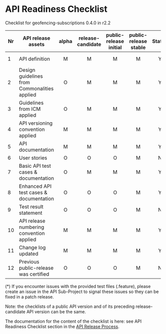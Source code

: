 # API Readiness Checklist

Checklist for geofencing-subscriptions 0.4.0 in r2.2

| Nr | API release assets                           | alpha | release-candidate | public-release<br>initial | public-release<br> stable | Status |                                               Reference information                                                |
|----|----------------------------------------------|:-----:|:-----------------:|:-------------------------:|:-------------------------:|:------:|:------------------------------------------------------------------------------------------------------------------:|
| 1  | API definition                               |   M   |         M         |             M             |             M             |   Y    |     [/code/API_definitions/geofencing-subscriptions.yaml](/code/API_definitions/geofencing-subscriptions.yaml)     |
| 2  | Design guidelines from Commonalities applied |   O   |         M         |             M             |             M             |   Y    |                                                        r2.3                                                        |
| 3  | Guidelines from ICM applied                  |   O   |         M         |             M             |             M             |   Y    |                                                        r2.3                                                        |
| 4  | API versioning convention applied            |   M   |         M         |             M             |             M             |   Y    |                                                                                                                    |
| 5  | API documentation                            |   M   |         M         |             M             |             M             |   Y    |                                                   inline in yaml                                                   |
| 6  | User stories                                 |   O   |         O         |             O             |             M             |   N    |                                                                                                                    |
| 7  | Basic API test cases & documentation         |   O   |         M         |             M             |             M             |   Y    | [/code/Test_definitions/geofencing-subscriptions.feature](/code/Test_definitions/geofencing-subscriptions.feature) |
| 8  | Enhanced API test cases & documentation      |   O   |         O         |             O             |             M             |   Y    | [/code/Test_definitions/geofencing-subscriptions.feature](/code/Test_definitions/geofencing-subscriptions.feature) |
| 9  | Test result statement                        |   O   |         O         |             O             |             M             |   N    |                                           Test results not available (*)                                           |
| 10 | API release numbering convention applied     |   M   |         M         |             M             |             M             |   Y    |                                                                                                                    |
| 11 | Change log updated                           |   M   |         M         |             M             |             M             |   Y    |                                           [/CHANGELOG.md](/CHANGELOG.md)                                           |
| 12 | Previous public-release was certified        |   O   |         O         |             O             |             M             |   N    |                                                                                                                    |

(*) If you encounter issues with the provided test files (.feature), please create an issue in the API Sub-Project to signal these issues so they can be fixed in a patch release.

Note: the checklists of a public API version and of its preceding release-candidate API version can be the same.

The documentation for the content of the checklist is here: see API Readiness Checklist section in the [API Release Process](https://lf-camaraproject.atlassian.net/wiki/x/jine).